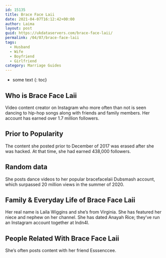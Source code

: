 ```yaml
---
id: 15135
title: Brace Face Laii
date: 2021-04-07T16:12:42+00:00
author: Laima
layout: post
guid: https://ukdataservers.com/brace-face-laii/
permalink: /04/07/brace-face-laii
tags:
  - Husband
  - Wife
  - Boyfriend
  - Girlfriend
category: Marriage Guides
---
```


* some text
{: toc}


## Who is Brace Face Laii
                  
                  
                  
Video content creator on Instagram who more often than not is seen dancing to hip-hop songs along with friends and family members. Her account has earned over 1.7 million followers.
                  
              
            
              
            
                
                
                
## Prior to Popularity
                  
                  
                  
The content she posted prior to December of 2017 was erased after she was hacked. At that time, she had earned 438,000 followers.
                  
              
            
              
            
                
                
                
## Random data
                  
                  
                  
She posts dance videos to her popular bracefacelaii Dubsmash account, which surpassed 20 million views in the summer of 2020. 
                  
              
            
              
            
                
                
                
## Family & Everyday Life of Brace Face Laii
                  
                  
                  
Her real name is Laila Wiggins and she&#8217;s from Virginia. She has featured her niece and nephew on her channel. She has dated Anayah Rice; they&#8217;ve run an Instagram account together at lndn4l.
                  
              
            
              
            
                
                
                
## People Related With Brace Face Laii
                  
                  
                  
She&#8217;s often posts content with her friend Esssenccee.
                  
              
            
              
            
                
              
            
              
              
            
            
              
            
          
          
          
